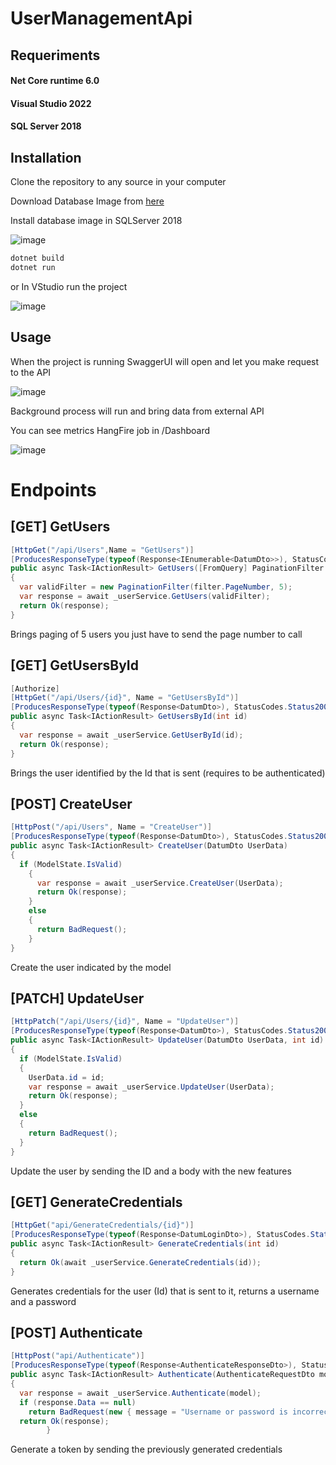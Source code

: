# UserManagementApi

## Requeriments

#### Net Core runtime 6.0
#### Visual Studio 2022
#### SQL Server 2018


## Installation

Clone the repository to any source in your computer

Download Database Image from [here](https://drive.google.com/file/d/18VG9k5llfQnP0WDAvmVzUDVhgCVUs7VI/view?usp=sharing)

Install database image in SQLServer 2018

![image](https://user-images.githubusercontent.com/100897465/159998903-f21b908f-bc4b-428b-912a-2e69208ad6c5.png)




```bash
dotnet build
dotnet run
```

or In VStudio run the project

![image](https://user-images.githubusercontent.com/100897465/159999164-b48775cf-3b52-443d-81a4-7ec41ebbe132.png)



## Usage

When the project is running SwaggerUI will open and let you make request to the API

![image](https://user-images.githubusercontent.com/100897465/159999309-64726d52-7104-4767-8609-bf412cbee77f.png)



Background process will run and bring data from external API


You can see metrics HangFire job in /Dashboard

![image](https://user-images.githubusercontent.com/100897465/160000024-3a395d1c-817a-4ef1-bd8d-62b0fb0308a3.png)

# Endpoints

## [GET] GetUsers
```C#
[HttpGet("/api/Users",Name = "GetUsers")]
[ProducesResponseType(typeof(Response<IEnumerable<DatumDto>>), StatusCodes.Status200OK)]
public async Task<IActionResult> GetUsers([FromQuery] PaginationFilter filter)
{
  var validFilter = new PaginationFilter(filter.PageNumber, 5);
  var response = await _userService.GetUsers(validFilter);
  return Ok(response);
}
```
Brings paging of 5 users you just have to send the page number to call

## [GET] GetUsersById
```C#
[Authorize]
[HttpGet("/api/Users/{id}", Name = "GetUsersById")]
[ProducesResponseType(typeof(Response<DatumDto>), StatusCodes.Status200OK)]
public async Task<IActionResult> GetUsersById(int id)
{
  var response = await _userService.GetUserById(id);
  return Ok(response);
}
```
Brings the user identified by the Id that is sent (requires to be authenticated)

## [POST] CreateUser

```C#
[HttpPost("/api/Users", Name = "CreateUser")]
[ProducesResponseType(typeof(Response<DatumDto>), StatusCodes.Status200OK)]
public async Task<IActionResult> CreateUser(DatumDto UserData)
{
  if (ModelState.IsValid)
    {
      var response = await _userService.CreateUser(UserData);
      return Ok(response);
    }
    else
    {
      return BadRequest();
    }
}
```
Create the user indicated by the model

## [PATCH] UpdateUser
```C#
[HttpPatch("/api/Users/{id}", Name = "UpdateUser")]
[ProducesResponseType(typeof(Response<DatumDto>), StatusCodes.Status200OK)]
public async Task<IActionResult> UpdateUser(DatumDto UserData, int id)
{
  if (ModelState.IsValid)
  {
    UserData.id = id;
    var response = await _userService.UpdateUser(UserData);
    return Ok(response);
  }
  else
  {
    return BadRequest();
  }
}
```
Update the user by sending the ID and a body with the new features

## [GET] GenerateCredentials
```C#
[HttpGet("api/GenerateCredentials/{id}")]
[ProducesResponseType(typeof(Response<DatumLoginDto>), StatusCodes.Status200OK)]
public async Task<IActionResult> GenerateCredentials(int id)
{
  return Ok(await _userService.GenerateCredentials(id));
}
```
Generates credentials for the user (Id) that is sent to it, returns a username and a password


## [POST] Authenticate
```C#
[HttpPost("api/Authenticate")]
[ProducesResponseType(typeof(Response<AuthenticateResponseDto>), StatusCodes.Status200OK)]
public async Task<IActionResult> Authenticate(AuthenticateRequestDto model)
{
  var response = await _userService.Authenticate(model);
  if (response.Data == null)
    return BadRequest(new { message = "Username or password is incorrect" });
  return Ok(response);
        }
```
Generate a token by sending the previously generated credentials
